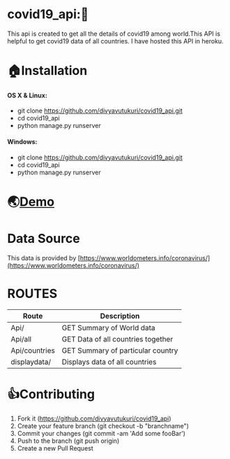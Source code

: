 # covid19_api::wave:
This api is created to get all the details of covid19 among world.This API is helpful to get covid19 data of all countries.
I have hosted this API in heroku.
# :house:Installation
#### OS X & Linux:
* git clone https://github.com/divyavutukuri/covid19_api.git
* cd covid19_api
* python manage.py runserver
#### Windows:
* git clone https://github.com/divyavutukuri/covid19_api.git
* cd covid19_api
* python manage.py runserver
# :earth_asia:[Demo](https://coro-na-api.herokuapp.com)
# Data Source
This data is provided by [https://www.worldometers.info/coronavirus/](https://www.worldometers.info/coronavirus/)
# ROUTES
Route | Description
------------ | -------------
Api/ | GET Summary of World data
Api/all | GET Data of all countries together
Api/countries | GET Summary of particular country
displaydata/ | Displays data of all countries
# :+1:Contributing
1. Fork it (https://github.com/divyavutukuri/covid19_api)
2. Create your feature branch (git checkout -b "branchname")
3. Commit your changes (git commit -am 'Add some fooBar')
4. Push to the branch (git push origin)
5. Create a new Pull Request
